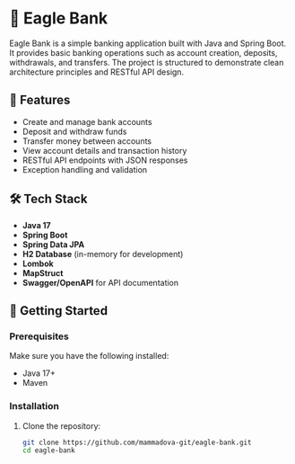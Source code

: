 # 🦅 Eagle Bank

Eagle Bank is a simple banking application built with Java and Spring Boot. It provides basic banking operations such as account creation, deposits, withdrawals, and transfers. The project is structured to demonstrate clean architecture principles and RESTful API design.

## 📌 Features

- Create and manage bank accounts
- Deposit and withdraw funds
- Transfer money between accounts
- View account details and transaction history
- RESTful API endpoints with JSON responses
- Exception handling and validation

## 🛠️ Tech Stack

- **Java 17**
- **Spring Boot**
- **Spring Data JPA**
- **H2 Database** (in-memory for development)
- **Lombok**
- **MapStruct**
- **Swagger/OpenAPI** for API documentation

## 🚀 Getting Started

### Prerequisites

Make sure you have the following installed:

- Java 17+
- Maven

### Installation

1. Clone the repository:

   ```bash
   git clone https://github.com/mammadova-git/eagle-bank.git
   cd eagle-bank

